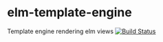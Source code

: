 # elm-template-engine
Template engine rendering elm views [![Build Status](https://travis-ci.org/OzTK/elm-template-engine.svg?branch=master)](https://travis-ci.org/OzTK/elm-template-engine)
